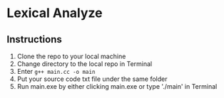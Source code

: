 # Lexical Analyze

## Instructions

1. Clone the repo to your local machine
2. Change directory to the local repo in Terminal
3. Enter `g++ main.cc -o main`
4. Put your source code txt file under the same folder
5. Run main.exe by either clicking main.exe or type './main' in Terminal
